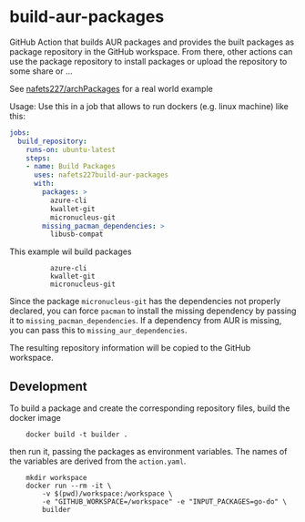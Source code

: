# build-aur-packages

GitHub Action that builds AUR packages and provides the built packages as
package repository in the GitHub workspace.
From there, other actions can use the package repository to install packages
or upload the repository to some share or ...

See [nafets227/archPackages](https://github.com/nafets227/archPackages) for a
real world example

Usage:
Use this in a job that allows to run dockers (e.g. linux machine) like this:

```yaml
jobs:
  build_repository:
    runs-on: ubuntu-latest
    steps:
    - name: Build Packages
      uses: nafets227build-aur-packages
      with:
        packages: >
          azure-cli
          kwallet-git
          micronucleus-git
        missing_pacman_dependencies: >
          libusb-compat
```

This example wil build packages

```text
          azure-cli
          kwallet-git
          micronucleus-git
```

Since the package `micronucleus-git` has the dependencies not properly
declared, you can force `pacman` to install the missing dependency by passing
it to `missing_pacman_dependencies`.
If a dependency from AUR is missing, you can pass this to
`missing_aur_dependencies`.

The resulting repository information will be copied to the GitHub workspace.

## Development

To build a package and create the corresponding repository files, build the
docker image

```shell
    docker build -t builder .
````

then run it, passing the packages as environment variables.
The names of the variables are derived from the `action.yaml`.

```shell
    mkdir workspace
    docker run --rm -it \
        -v $(pwd)/workspace:/workspace \
        -e "GITHUB_WORKSPACE=/workspace" -e "INPUT_PACKAGES=go-do" \
        builder
```

